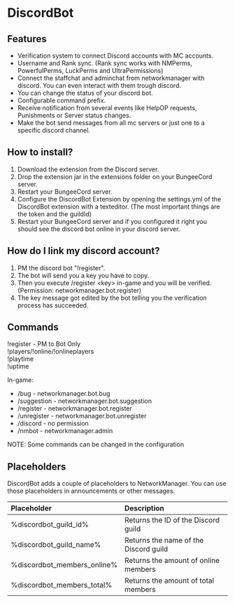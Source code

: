 # DiscordBot

## Features

* Verification system to connect Discord accounts with MC accounts.
* Username and Rank sync. \(Rank sync works with NMPerms, PowerfulPerms, LuckPerms and UltraPermissions\)
* Connect the staffchat and adminchat from networkmanager with discord. You can even interact with them trough discord.
* You can change the status of your discord bot.
* Configurable command prefix.
* Receive notification from several events like HelpOP requests, Punishments or Server status changes.
* Make the bot send messages from all mc servers or just one to a specific discord channel.

## How to install?

1. Download the extension from the Discord server.
2. Drop the extension jar in the extensions folder on your BungeeCord server.
3. Restart your BungeeCord server.
4. Configure the DiscordBot Extension by opening the settings.yml of the DiscordBot extension with a texteditor. \(The most important things are the token and the guildId\)
5. Restart your BungeeCord server and if you configured it right you should see the discord bot online in your discord server.

## How do I link my discord account?

1. PM the discord bot "!register".
2. The bot will send you a key you have to copy.
3. Then you execute /register &lt;key&gt; in-game and you will be verified. \(Permission: networkmanager.bot.register\)
4. The key message got edited by the bot telling you the verification process has succeeded.

## Commands

!register - PM to Bot Only  
!players/!online/!onlineplayers  
!playtime  
!uptime

In-game:  
- /bug - networkmanager.bot.bug  
- /suggestion - networkmanager.bot.suggestion  
- /register - networkmanager.bot.register  
- /unregister - networkmanager.bot.unregister  
- /discord - no permission  
- /nmbot - networkmanager.admin

NOTE: Some commands can be changed in the configuration

## Placeholders

DiscordBot adds a couple of placeholders to NetworkManager. You can use those placeholders in announcements or other messages.

| Placeholder | Description |
| :--- | :--- |
| %discordbot\_guild\_id% | Returns the ID of the Discord guild |
| %discordbot\_guild\_name% | Returns the name of the Discord guild |
| %discordbot\_members\_online% | Returns the amount of online members |
| %discordbot\_members\_total% | Returns the amount of total members |


